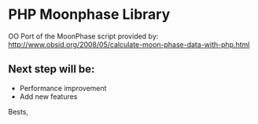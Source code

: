 PHP Moonphase Library
=====================

OO Port of the MoonPhase script provided by:
http://www.obsid.org/2008/05/calculate-moon-phase-data-with-php.html

Next step will be:
------------------

- Performance improvement
- Add new features

Bests,
